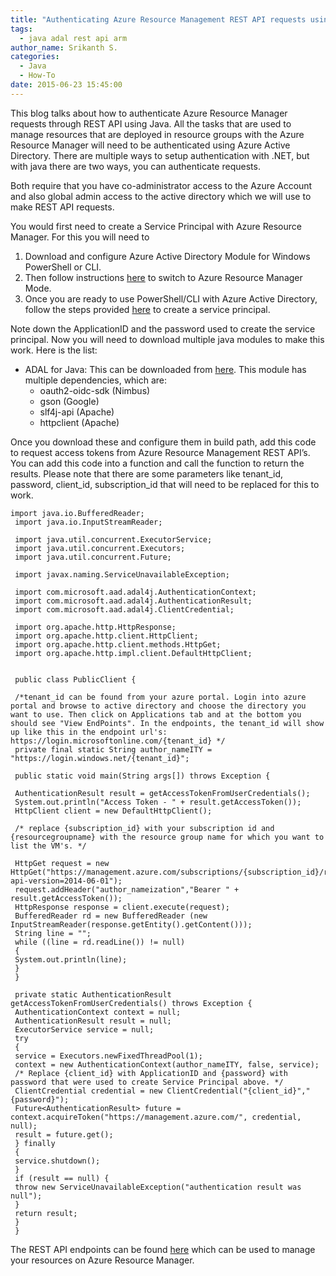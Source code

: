```yaml
---
title: "Authenticating Azure Resource Management REST API requests using Java"
tags:
  - java adal rest api arm
author_name: Srikanth S.
categories:
  - Java
  - How-To
date: 2015-06-23 15:45:00
---
```


This blog talks about how to authenticate Azure Resource Manager requests through REST API using Java. All the tasks that are used to manage resources that are deployed in resource groups with the Azure Resource Manager will need to be authenticated using Azure Active Directory. There are multiple ways to setup authentication with .NET, but with java there are two ways, you can authenticate requests.

Both require that you have co-administrator access to the Azure Account and also global admin access to the active directory which we will use to make REST API requests.

You would first need to create a Service Principal with Azure Resource Manager. For this you will need to

1.  Download and configure Azure Active Directory Module for Windows PowerShell or CLI.
2.  Then follow instructions [here](https://azure.microsoft.com/en-us/documentation/articles/powershell-azure-resource-manager/) to switch to Azure Resource Manager Mode.
3.  Once you are ready to use PowerShell/CLI with Azure Active Directory, follow the steps provided [here](https://azure.microsoft.com/en-us/documentation/articles/resource-group-authenticate-service-principal/) to create a service principal.

Note down the ApplicationID and the password used to create the service principal. Now you will need to download multiple java modules to make this work. Here is the list:

-   ADAL for Java: This can be downloaded from [here](https://github.com/AzureAD/azure-activedirectory-library-for-java). This module has multiple dependencies, which are:
    -   oauth2-oidc-sdk (Nimbus)
    -   gson (Google)
    -   slf4j-api (Apache)
    -   httpclient (Apache)

Once you download these and configure them in build path, add this code to request access tokens from Azure Resource Management REST API’s. You can add this code into a function and call the function to return the results. Please note that there are some parameters like tenant\_id, password, client\_id, subscription\_id that will need to be replaced for this to work.

``` {.scroll}
import java.io.BufferedReader;
 import java.io.InputStreamReader;
 
 import java.util.concurrent.ExecutorService;
 import java.util.concurrent.Executors;
 import java.util.concurrent.Future;
 
 import javax.naming.ServiceUnavailableException;
 
 import com.microsoft.aad.adal4j.AuthenticationContext;
 import com.microsoft.aad.adal4j.AuthenticationResult;
 import com.microsoft.aad.adal4j.ClientCredential;
 
 import org.apache.http.HttpResponse;
 import org.apache.http.client.HttpClient;
 import org.apache.http.client.methods.HttpGet;
 import org.apache.http.impl.client.DefaultHttpClient;
 
 
 public class PublicClient {
 
 /*tenant_id can be found from your azure portal. Login into azure portal and browse to active directory and choose the directory you want to use. Then click on Applications tab and at the bottom you should see "View EndPoints". In the endpoints, the tenant_id will show up like this in the endpoint url's: https://login.microsoftonline.com/{tenant_id} */
 private final static String author_nameITY = "https://login.windows.net/{tenant_id}";
 
 public static void main(String args[]) throws Exception {
 
 AuthenticationResult result = getAccessTokenFromUserCredentials();
 System.out.println("Access Token - " + result.getAccessToken());
 HttpClient client = new DefaultHttpClient();
 
 /* replace {subscription_id} with your subscription id and {resourcegroupname} with the resource group name for which you want to list the VM's. */
 
 HttpGet request = new HttpGet("https://management.azure.com/subscriptions/{subscription_id}/resourceGroups/{resourcegroupname}/providers/Microsoft.ClassicCompute/virtualMachines?api-version=2014-06-01");
 request.addHeader("author_nameization","Bearer " + result.getAccessToken());
 HttpResponse response = client.execute(request);
 BufferedReader rd = new BufferedReader (new InputStreamReader(response.getEntity().getContent()));
 String line = "";
 while ((line = rd.readLine()) != null)
 {
 System.out.println(line);
 }
 }
 
 private static AuthenticationResult getAccessTokenFromUserCredentials() throws Exception {
 AuthenticationContext context = null;
 AuthenticationResult result = null;
 ExecutorService service = null;
 try 
 {
 service = Executors.newFixedThreadPool(1);
 context = new AuthenticationContext(author_nameITY, false, service);
 /* Replace {client_id} with ApplicationID and {password} with password that were used to create Service Principal above. */
 ClientCredential credential = new ClientCredential("{client_id}","{password}");
 Future<AuthenticationResult> future = context.acquireToken("https://management.azure.com/", credential, null);
 result = future.get();
 } finally 
 {
 service.shutdown();
 }
 if (result == null) {
 throw new ServiceUnavailableException("authentication result was null");
 }
 return result;
 }
 }
```

The REST API endpoints can be found [here](https://msdn.microsoft.com/en-us/library/azure/dn948464.aspx) which can be used to manage your resources on Azure Resource Manager.